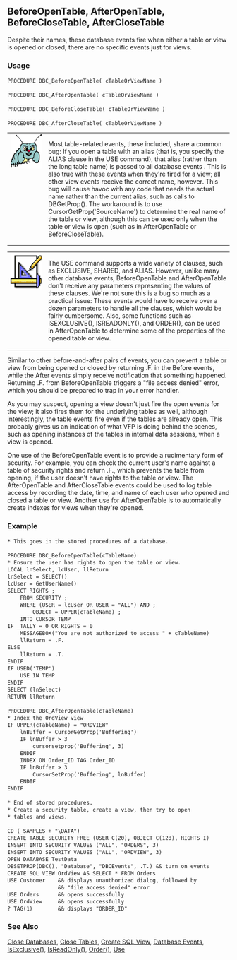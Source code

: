 ## BeforeOpenTable, AfterOpenTable, BeforeCloseTable, AfterCloseTable

Despite their names, these database events fire when either a table or view is opened or closed; there are no specific events just for views.

### Usage

```foxpro
PROCEDURE DBC_BeforeOpenTable( cTableOrViewName )

PROCEDURE DBC_AfterOpenTable( cTableOrViewName )

PROCEDURE DBC_BeforeCloseTable( cTableOrViewName )

PROCEDURE DBC_AfterCloseTable( cTableOrViewName )
```
<table border=0 cellspacing=0 cellpadding=0 width=100%>
<tr>
  <td width=17% valign=top>
<img width=95 height=78 src="bug.gif"></p>
  </td>
  <td width=83%>
  <p>Most table-related events, these included, share a common bug: If you open a table with an alias (that is, you specify the ALIAS clause in the USE command), that alias (rather than the long table name) is passed to all database events . This is also true with these events when they're fired for a view; all other view events receive the correct name, however. This bug will cause havoc with any code that needs the actual name rather than the current alias, such as calls to DBGetProp(). The workaround is to use CursorGetProp('SourceName') to determine the real name of the table or view, although this can be used only when the table or view is open (such as in AfterOpenTable or BeforeCloseTable).</p>
  </td>
 </tr>
</table>

<table border=0 cellspacing=0 cellpadding=0 width=100%>
<tr>
  <td width=17% valign=top>
<img width=83 height=82 src="Design.gif"></p>
  </td>
  <td width=83%>
  <p>The USE command supports a wide variety of clauses, such as EXCLUSIVE, SHARED, and ALIAS. However, unlike many other database events, BeforeOpenTable and AfterOpenTable don't receive any parameters representing the values of these clauses. We're not sure this is a bug so much as a practical issue: These events would have to receive over a dozen parameters to handle all the clauses, which would be fairly cumbersome. Also, some functions such as ISEXCLUSIVE(), ISREADONLY(), and ORDER(), can be used in AfterOpenTable to determine some of the properties of the opened table or view.</p>
  </td>
 </tr>
</table>

Similar to other before-and-after pairs of events, you can prevent a table or view from being opened or closed by returning .F. in the Before events, while the After events simply receive notification that something happened. Returning .F. from BeforeOpenTable triggers a "file access denied" error, which you should be prepared to trap in your error handler.

As you may suspect, opening a view doesn't just fire the open events for the view; it also fires them for the underlying tables as well, although interestingly, the table events fire even if the tables are already open. This probably gives us an indication of what VFP is doing behind the scenes, such as opening instances of the tables in internal data sessions, when a view is opened.

One use of the BeforeOpenTable event is to provide a rudimentary form of security. For example, you can check the current user's name against a table of security rights and return .F., which prevents the table from opening, if the user doesn't have rights to the table or view. The AfterOpenTable and AfterCloseTable events could be used to log table access by recording the date, time, and name of each user who opened and closed a table or view. Another use for AfterOpenTable is to automatically create indexes for views when they're opened.

### Example

```foxpro
* This goes in the stored procedures of a database.

PROCEDURE DBC_BeforeOpenTable(cTableName)
* Ensure the user has rights to open the table or view.
LOCAL lnSelect, lcUser, llReturn
lnSelect = SELECT()
lcUser = GetUserName()
SELECT RIGHTS ;
    FROM SECURITY ;
    WHERE (USER = lcUser OR USER = "ALL") AND ;
        OBJECT = UPPER(cTableName) ;
    INTO CURSOR TEMP
IF _TALLY = 0 OR RIGHTS = 0
    MESSAGEBOX("You are not authorized to access " + cTableName)
    llReturn = .F.
ELSE
    llReturn = .T.
ENDIF
IF USED('TEMP')
    USE IN TEMP
ENDIF
SELECT (lnSelect)
RETURN llReturn

PROCEDURE DBC_AfterOpenTable(cTableName)
* Index the OrdView view
IF UPPER(cTableName) = "ORDVIEW"
    lnBuffer = CursorGetProp('Buffering')
    IF lnBuffer > 3
        cursorsetprop('Buffering', 3)
    ENDIF
    INDEX ON Order_ID TAG Order_ID
    IF lnBuffer > 3
        CursorSetProp('Buffering', lnBuffer)
    ENDIF
ENDIF

* End of stored procedures.
* Create a security table, create a view, then try to open
* tables and views.

CD (_SAMPLES + "\DATA")
CREATE TABLE SECURITY FREE (USER C(20), OBJECT C(128), RIGHTS I)
INSERT INTO SECURITY VALUES ("ALL", "ORDERS", 3)
INSERT INTO SECURITY VALUES ("ALL", "ORDVIEW", 3)
OPEN DATABASE TestData
DBSETPROP(DBC(), "Database", "DBCEvents", .T.) && turn on events
CREATE SQL VIEW OrdView AS SELECT * FROM Orders
USE Customer    && displays unauthorized dialog, followed by
                && "file access denied" error
USE Orders      && opens successfully
USE OrdView     && opens successfully
? TAG(1)        && displays "ORDER_ID"
```
### See Also

[Close Databases](s4g316.md), [Close Tables](s4g790.md), [Create SQL View](s4g353.md), [Database Events](s4g900.md), [IsExclusive()](s4g371.md), [IsReadOnly()](s4g371.md), [Order()](s4g093.md), [Use](s4g424.md)